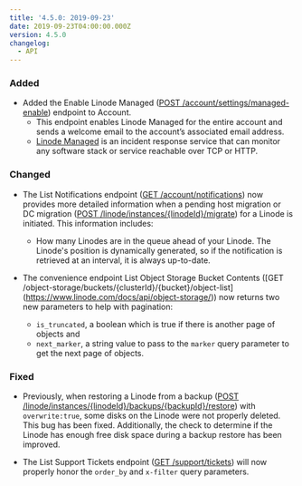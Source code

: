 ```yaml
---
title: '4.5.0: 2019-09-23'
date: 2019-09-23T04:00:00.000Z
version: 4.5.0
changelog:
  - API
---
```

### Added
- Added the Enable Linode Managed ([POST /account/settings/managed-enable](https://www.linode.com/docs/api/account/)) endpoint to Account.
  - This endpoint enables Linode Managed for the entire account and sends a welcome email to the account’s associated email address.
  - [Linode Managed](https://linode.com/docs/platform/linode-managed/) is an incident response service that can monitor any software stack or service reachable over TCP or HTTP.

### Changed

- The List Notifications endpoint ([GET /account/notifications](https://www.linode.com/docs/api/account/)) now provides more detailed information when a pending host migration or DC migration ([POST /linode/instances/{linodeId}/migrate](https://www.linode.com/docs/api/linode-instances/)) for a Linode is initiated. This information includes:

  - How many Linodes are in the queue ahead of your Linode. The Linode's position is dynamically generated, so if the notification is retrieved at an interval, it is always up-to-date.

- The convenience endpoint List Object Storage Bucket Contents ([GET /object-storage/buckets/{clusterId}/{bucket}/object-list] (https://www.linode.com/docs/api/object-storage/)) now returns two new parameters to help with pagination:
  - `is_truncated`, a boolean which is true if there is another page of objects and
  - `next_marker`, a string value to pass to the `marker` query parameter to get the next page of objects.

### Fixed

- Previously, when restoring a Linode from a backup ([POST /linode/instances/{linodeId}/backups/{backupId}/restore](https://www.linode.com/docs/api/linode-instances/)) with `overwrite:true`, some disks on the Linode were not properly deleted. This bug has been fixed. Additionally, the check to determine if the Linode has enough free disk space during a backup restore has been improved.

- The List Support Tickets endpoint ([GET /support/tickets](https://www.linode.com/docs/api/support/)) will now properly honor the `order_by` and `x-filter` query parameters.
